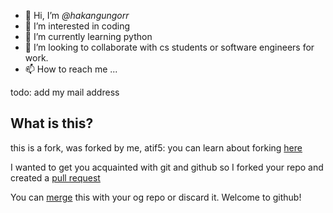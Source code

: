 - :wave: Hi, I’m *@hakangungorr*
- :eyes: I’m interested in coding
- :seedling: I’m currently learning python
- :revolving_hearts: I’m looking to collaborate with cs students or software engineers for work. 
- :mailbox: How to reach me ...

todo: add my mail address

## What is this?
this is a fork, was forked by me, atif5:
you can learn about forking [here](https://docs.github.com/en/get-started/quickstart/fork-a-repo)

I wanted to get you acquainted with git and github so I forked your repo and created a [pull request](https://docs.github.com/en/pull-requests/collaborating-with-pull-requests/proposing-changes-to-your-work-with-pull-requests/about-pull-requests)

You can [merge](https://docs.github.com/en/pull-requests/collaborating-with-pull-requests/incorporating-changes-from-a-pull-request/merging-a-pull-request) this with your og repo or discard it. Welcome to github!

<!---
hakangungorr/hakangungorr is a ✨ special ✨ repository because its `README.md` (this file) appears on your GitHub profile.
You can click the Preview link to take a look at your changes.
--->
